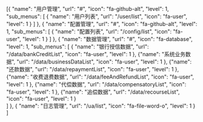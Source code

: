 [{
    "name": "用户管理", 
    "url": "#",
    "icon": "fa-github-alt",
    "level": 1,
    "sub_menus": [
       {
         "name": "用户列表", 
          "url": "/user/list",
          "icon": "fa-user",
          "level":  1
          }
       ]
},
{
    "name": "配置管理",
    "url": "#",
    "icon": "fa-github-alt",
    "level": 1,
    "sub_menus": [
       {
         "name": "配置列表",
          "url": "/config/list",
          "icon": "fa-user",
          "level":  1
          }
       ]
},
{
    "name": "数据管理", 
    "url": "#",
    "icon": "fa-database",
    "level": 1,
     "sub_menus": [
           {
             "name": "银行授信数据",
              "url": "/data/bankCreditList",
              "icon": "fa-user",
              "level":  1
              },
             {"name": "系统业务数据",
              "url": "/data/businessDataList",
              "icon": "fa-user",
              "level":  1
              },
             {"name": "还款数据",
              "url": "/data/repaymentList",
              "icon": "fa-user",
              "level":  1
              },
             {"name": "收费退费数据",
              "url": "/data/feeAndRefundList",
              "icon": "fa-user",
              "level":  1
              },
             {"name": "代偿数据",
              "url": "/data/compensatoryList",
              "icon": "fa-user",
              "level":  1
              },
             {"name": "追偿数据",
              "url": "/data/recourseList",
              "icon": "fa-user",
              "level":  1
              }                                                                      
           ]
},
{
    "name": "日志管理", 
    "url": "/ua/list",
    "icon": "fa-file-word-o",
    "level": 1
}
]

